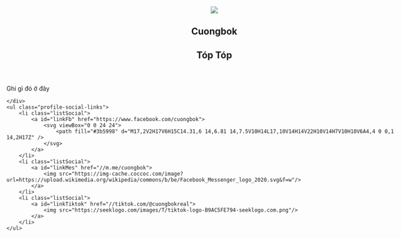 <link href="https://cuongbokreal.github.io/api/cuongbokit/lamwebcungcuongbok/phan4/main.css" rel="stylesheet"/>
<div id="gradient" style="width:100%;height:100%;border:0;padding:15px; position:fixed;bottom:0;right:0;top:0;left:0;z-index:999;animation: gradient 10s ease infinite;">
<aside class="profile-card">
    <header>
        <a href="#">
            <img id="avt" src="https://i.imgur.com/mbQElNp.jpg" />
        </a>
        <h1 id="name">Cuongbok</h1>
        <h2 id="nickname">Tóp Tóp</h2>
    </header>
    <div class="profile-bio">
        <p id="bio">Ghi gì đó ở đây</p>
    
    </div>
    <ul class="profile-social-links">
        <li class="listSocial">
            <a id="linkFb" href="https://www.facebook.com/cuongbok">
                <svg viewBox="0 0 24 24">
                    <path fill="#3b5998" d="M17,2V2H17V6H15C14.31,6 14,6.81 14,7.5V10H14L17,10V14H14V22H10V14H7V10H10V6A4,4 0 0,1 14,2H17Z" />
                </svg>
            </a>
        </li>
        <li class="listSocial">
            <a id="linkMes" href="//m.me/cuongbok">
                <img src="https://img-cache.coccoc.com/image?url=https://upload.wikimedia.org/wikipedia/commons/b/be/Facebook_Messenger_logo_2020.svg&f=w"/>
            </a>
        </li>
        <li class="listSocial">
            <a id="linkTiktok" href="//tiktok.com/@cuongbokreal">
                <img src="https://seeklogo.com/images/T/tiktok-logo-B9AC5FE794-seeklogo.com.png"/>
            </a>
        </li>
    </ul>
</aside>
</div>
<script>
  var avt = 'https://www.facebook.com/groups/gentle.smile/permalink/302919331802074/?app=fbl';
  var name = 'Trịnh Văn Lộc';
  var nickname = 'Nộcc';
  var bio = 'Chào Mọi Người';
  var linkFb = '';
  var linkMes = '';
  var linkTiktok = '';
</script>
<script src="https://cuongbokreal.github.io/api/cuongbokit/lamwebcungcuongbok/phan4/main.js" type="text/javascript"></script>
<style>.sidebar-container{display:none}</style>
